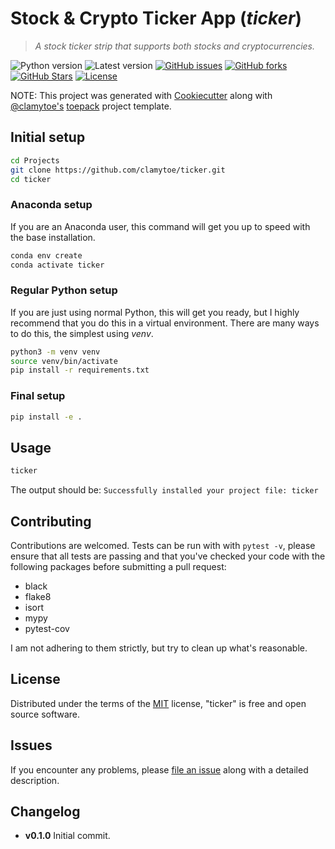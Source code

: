 # Stock & Crypto Ticker App (*ticker*)

> *A stock ticker strip that supports both stocks and cryptocurrencies.*

![Python version][python-version]
![Latest version][latest-version]
[![GitHub issues][issues-image]][issues-url]
[![GitHub forks][fork-image]][fork-url]
[![GitHub Stars][stars-image]][stars-url]
[![License][license-image]][license-url]

NOTE: This project was generated with [Cookiecutter](https://github.com/audreyr/cookiecutter) along with [@clamytoe's](https://github.com/clamytoe) [toepack](https://github.com/clamytoe/toepack) project template.

## Initial setup

```zsh
cd Projects
git clone https://github.com/clamytoe/ticker.git
cd ticker
```

### Anaconda setup

If you are an Anaconda user, this command will get you up to speed with the base installation.

```zsh
conda env create
conda activate ticker
```

### Regular Python setup

If you are just using normal Python, this will get you ready, but I highly recommend that you do this in a virtual environment.
There are many ways to do this, the simplest using *venv*.

```zsh
python3 -m venv venv
source venv/bin/activate
pip install -r requirements.txt
```

### Final setup

```zsh
pip install -e .
```

## Usage

```zsh
ticker
```

The output should be: `Successfully installed your project file: ticker`

## Contributing

Contributions are welcomed.
Tests can be run with with `pytest -v`, please ensure that all tests are passing and that you've checked your code with the following packages before submitting a pull request:

* black
* flake8
* isort
* mypy
* pytest-cov

I am not adhering to them strictly, but try to clean up what's reasonable.

## License

Distributed under the terms of the [MIT](https://opensource.org/licenses/MIT) license, "ticker" is free and open source software.

## Issues

If you encounter any problems, please [file an issue](https://github.com/clamytoe/toepack/issues) along with a detailed description.

## Changelog

* **v0.1.0** Initial commit.

[python-version]:https://img.shields.io/badge/python-3.13.3-brightgreen.svg
[latest-version]:https://img.shields.io/badge/version-0.1.0-blue.svg
[issues-image]:https://img.shields.io/github/issues/clamytoe/ticker.svg
[issues-url]:https://github.com/clamytoe/ticker/issues
[fork-image]:https://img.shields.io/github/forks/clamytoe/ticker.svg
[fork-url]:https://github.com/clamytoe/ticker/network
[stars-image]:https://img.shields.io/github/stars/clamytoe/ticker.svg
[stars-url]:https://github.com/clamytoe/ticker/stargazers
[license-image]:https://img.shields.io/github/license/clamytoe/ticker.svg
[license-url]:https://github.com/clamytoe/ticker/blob/main/LICENSE
